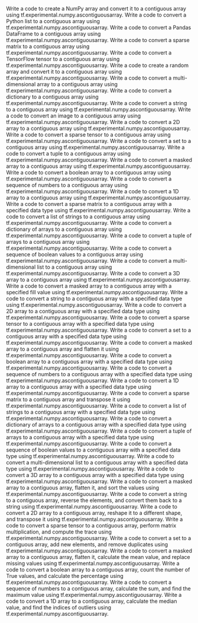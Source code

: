 Write a code to create a NumPy array and convert it to a contiguous array using tf.experimental.numpy.ascontiguousarray.
Write a code to convert a Python list to a contiguous array using tf.experimental.numpy.ascontiguousarray.
Write a code to convert a Pandas DataFrame to a contiguous array using tf.experimental.numpy.ascontiguousarray.
Write a code to convert a sparse matrix to a contiguous array using tf.experimental.numpy.ascontiguousarray.
Write a code to convert a TensorFlow tensor to a contiguous array using tf.experimental.numpy.ascontiguousarray.
Write a code to create a random array and convert it to a contiguous array using tf.experimental.numpy.ascontiguousarray.
Write a code to convert a multi-dimensional array to a contiguous array using tf.experimental.numpy.ascontiguousarray.
Write a code to convert a dictionary to a contiguous array using tf.experimental.numpy.ascontiguousarray.
Write a code to convert a string to a contiguous array using tf.experimental.numpy.ascontiguousarray.
Write a code to convert an image to a contiguous array using tf.experimental.numpy.ascontiguousarray.
Write a code to convert a 2D array to a contiguous array using tf.experimental.numpy.ascontiguousarray.
Write a code to convert a sparse tensor to a contiguous array using tf.experimental.numpy.ascontiguousarray.
Write a code to convert a set to a contiguous array using tf.experimental.numpy.ascontiguousarray.
Write a code to convert a tuple to a contiguous array using tf.experimental.numpy.ascontiguousarray.
Write a code to convert a masked array to a contiguous array using tf.experimental.numpy.ascontiguousarray.
Write a code to convert a boolean array to a contiguous array using tf.experimental.numpy.ascontiguousarray.
Write a code to convert a sequence of numbers to a contiguous array using tf.experimental.numpy.ascontiguousarray.
Write a code to convert a 1D array to a contiguous array using tf.experimental.numpy.ascontiguousarray.
Write a code to convert a sparse matrix to a contiguous array with a specified data type using tf.experimental.numpy.ascontiguousarray.
Write a code to convert a list of strings to a contiguous array using tf.experimental.numpy.ascontiguousarray.
Write a code to convert a dictionary of arrays to a contiguous array using tf.experimental.numpy.ascontiguousarray.
Write a code to convert a tuple of arrays to a contiguous array using tf.experimental.numpy.ascontiguousarray.
Write a code to convert a sequence of boolean values to a contiguous array using tf.experimental.numpy.ascontiguousarray.
Write a code to convert a multi-dimensional list to a contiguous array using tf.experimental.numpy.ascontiguousarray.
Write a code to convert a 3D array to a contiguous array using tf.experimental.numpy.ascontiguousarray.
Write a code to convert a masked array to a contiguous array with a specified fill value using tf.experimental.numpy.ascontiguousarray.
Write a code to convert a string to a contiguous array with a specified data type using tf.experimental.numpy.ascontiguousarray.
Write a code to convert a 2D array to a contiguous array with a specified data type using tf.experimental.numpy.ascontiguousarray.
Write a code to convert a sparse tensor to a contiguous array with a specified data type using tf.experimental.numpy.ascontiguousarray.
Write a code to convert a set to a contiguous array with a specified data type using tf.experimental.numpy.ascontiguousarray.
Write a code to convert a masked array to a contiguous array and flatten it using tf.experimental.numpy.ascontiguousarray.
Write a code to convert a boolean array to a contiguous array with a specified data type using tf.experimental.numpy.ascontiguousarray.
Write a code to convert a sequence of numbers to a contiguous array with a specified data type using tf.experimental.numpy.ascontiguousarray.
Write a code to convert a 1D array to a contiguous array with a specified data type using tf.experimental.numpy.ascontiguousarray.
Write a code to convert a sparse matrix to a contiguous array and transpose it using tf.experimental.numpy.ascontiguousarray.
Write a code to convert a list of strings to a contiguous array with a specified data type using tf.experimental.numpy.ascontiguousarray.
Write a code to convert a dictionary of arrays to a contiguous array with a specified data type using tf.experimental.numpy.ascontiguousarray.
Write a code to convert a tuple of arrays to a contiguous array with a specified data type using tf.experimental.numpy.ascontiguousarray.
Write a code to convert a sequence of boolean values to a contiguous array with a specified data type using tf.experimental.numpy.ascontiguousarray.
Write a code to convert a multi-dimensional list to a contiguous array with a specified data type using tf.experimental.numpy.ascontiguousarray.
Write a code to convert a 3D array to a contiguous array with a specified data type using tf.experimental.numpy.ascontiguousarray.
Write a code to convert a masked array to a contiguous array, flatten it, and sort the values using tf.experimental.numpy.ascontiguousarray.
Write a code to convert a string to a contiguous array, reverse the elements, and convert them back to a string using tf.experimental.numpy.ascontiguousarray.
Write a code to convert a 2D array to a contiguous array, reshape it to a different shape, and transpose it using tf.experimental.numpy.ascontiguousarray.
Write a code to convert a sparse tensor to a contiguous array, perform matrix multiplication, and compute the trace using tf.experimental.numpy.ascontiguousarray.
Write a code to convert a set to a contiguous array, add new elements, and remove duplicates using tf.experimental.numpy.ascontiguousarray.
Write a code to convert a masked array to a contiguous array, flatten it, calculate the mean value, and replace missing values using tf.experimental.numpy.ascontiguousarray.
Write a code to convert a boolean array to a contiguous array, count the number of True values, and calculate the percentage using tf.experimental.numpy.ascontiguousarray.
Write a code to convert a sequence of numbers to a contiguous array, calculate the sum, and find the maximum value using tf.experimental.numpy.ascontiguousarray.
Write a code to convert a 1D array to a contiguous array, calculate the median value, and find the indices of outliers using tf.experimental.numpy.ascontiguousarray.
